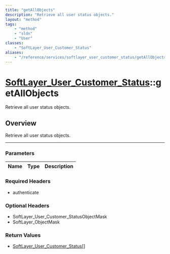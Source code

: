 ```yaml
---
title: "getAllObjects"
description: "Retrieve all user status objects."
layout: "method"
tags:
    - "method"
    - "sldn"
    - "User"
classes:
    - "SoftLayer_User_Customer_Status"
aliases:
    - "/reference/services/softlayer_user_customer_status/getAllObjects"
---
```

# [SoftLayer_User_Customer_Status](/reference/services/SoftLayer_User_Customer_Status)::getAllObjects

Retrieve all user status objects.


## Overview 
Retrieve all user status objects.

-----

### Parameters 
|Name | Type | Description |
| --- | --- | --- |


### Required Headers
* authenticate


### Optional Headers
* SoftLayer_User_Customer_StatusObjectMask
* SoftLayer_ObjectMask

### Return Values
* <a href='/reference/datatypes/SoftLayer_User_Customer_Status'>SoftLayer_User_Customer_Status[] </a>




